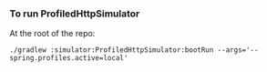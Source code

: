 ### To run ProfiledHttpSimulator
At the root of the repo:

`./gradlew :simulator:ProfiledHttpSimulator:bootRun --args='--spring.profiles.active=local'`
